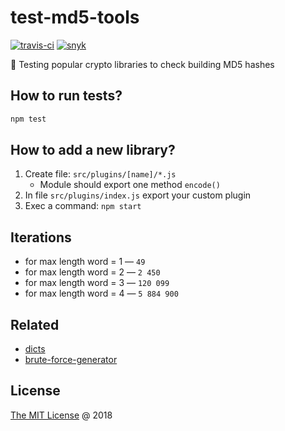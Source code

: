 # test-md5-tools

[![travis-ci](https://api.travis-ci.com/piecioshka/test-md5-tools.svg?branch=master)](https://app.travis-ci.com/github/piecioshka/test-md5-tools)
[![snyk](https://snyk.io/test/github/piecioshka/test-md5-tools/badge.svg?targetFile=package.json)](https://snyk.io/test/github/piecioshka/test-md5-tools?targetFile=package.json)

:ledger: Testing popular crypto libraries to check building MD5 hashes

## How to run tests?

```bash
npm test
```

## How to add a new library?

1. Create file: `src/plugins/[name]/*.js`
    + Module should export one method `encode()`
2. In file `src/plugins/index.js` export your custom plugin
3. Exec a command: `npm start`

## Iterations

* for max length word = 1 — `49`
* for max length word = 2 — `2 450`
* for max length word = 3 — `120 099`
* for max length word = 4 — `5 884 900`

## Related

* [dicts](https://github.com/piecioshka/dicts)
* [brute-force-generator](https://github.com/piecioshka/brute-force-generator)

## License

[The MIT License](http://piecioshka.mit-license.org) @ 2018
